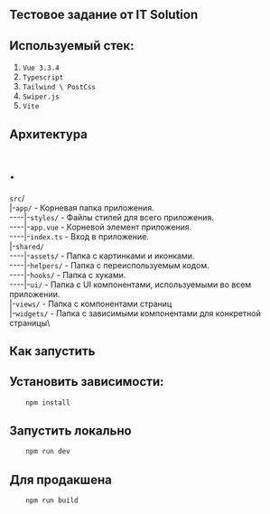 ## Тестовое задание от IT Solution

## Используемый стек:
1. `Vue 3.3.4`
2. `Typescript`
3. `Tailwind \ PostCss`
4. `Swiper.js`
5. `Vite`

## Архитектура
# .
`src`/\
|-`app/` - Корневая папка приложения.\
----|-`styles/`  - Файлы стилей для всего приложения.\
----|-`app.vue`  - Корневой элемент приложения.\
----|-`index.ts` - Вход в приложение.\
|-`shared/`\
----|-`assets/` - Папка с картинками и иконками.\
----|-`helpers/` - Папка с переиспользуемым кодом.\
----|-`hooks/` - Папка с хуками.\
----|-`ui/` - Папка с UI компонентами, используемыми во всем приложении.\
|-`views/` - Папка с компонентами страниц\
|-`widgets/` - Папка с зависимыми компонентами для конкретной страницы\

## Как запустить

## Установить зависимости:
```sh
    npm install
```

## Запустить локально
```sh
    npm run dev
```

## Для продакшена
```sh
    npm run build
```
